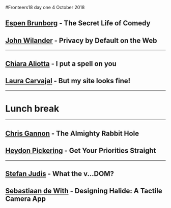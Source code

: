 #Fronteers18 day one 4 October 2018

## [Espen Brunborg](https://twitter.com/ebrunborg) - The Secret Life of Comedy


## [John Wilander](https://twitter.com/johnwilander) - Privacy by Default on the Web

---

## [Chiara Aliotta](http://twitter.com/ChiaraAliotta) - I put a spell on you


## [Laura Carvajal](https://twitter.com/lc512k) - But my site looks fine!

---
# Lunch break

---

## [Chris Gannon](https://twitter.com/ChrisGannon) - The Almighty Rabbit Hole


## [Heydon Pickering](https://twitter.com/heydonworks) - Get Your Priorities Straight

---

## [Stefan Judis](https://twitter.com/stefanjudis) - What the v...DOM?


## [Sebastiaan de With](https://twitter.com/sdw) - Designing Halide: A Tactile Camera App
